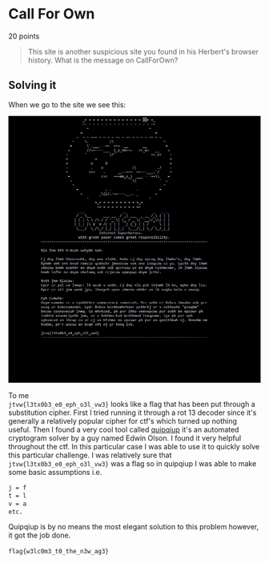 # Call For Own
20 points
>This site is another suspicious site you found in his Herbert's browser history.
>What is the message on CallForOwn?

## Solving it

When we go to the site we see this:

![Call for Own](https://raw.githubusercontent.com/DigiBrkr/csaw_hsf_qualifier_2017_CallForOwn_20/master/Call%20For%20Own.PNG)

To me  
`jtvw{l3tx0b3_e0_eph_o3l_vw3}`
looks like a flag that has been put through a substitution cipher.
First I tried running it through a rot 13 decoder since it's generally a relatively popular cipher for ctf's which turned up nothing useful.
Then I found a very cool tool called [quipqiup](https://quipqiup.com/) it's an automated cryptogram solver by a guy named Edwin Olson. I found it very helpful throughout the ctf. In this particular case I was able to use it to quickly solve this particular challenge.
I was relatively sure that `jtvw{l3tx0b3_e0_eph_o3l_vw3}` was a flag so in quipqiup I was able to make some basic assumptions i.e.
```
j = f
t = l
v = a
etc.
```
Quipqiup is by no means the most elegant solution to this problem however, it got the job done.   

`flag{w3lc0m3_t0_the_n3w_ag3}`

